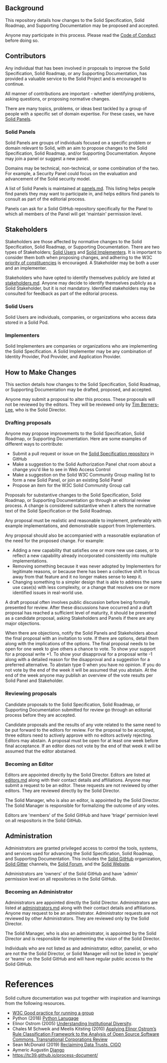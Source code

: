 ## Background

This repository details how changes to the Solid Specification, Solid Roadmap, and Supporting Documentation may be proposed and accepted.

Anyone may participate in this process. Please read the [Code of Conduct](code-of-conduct.md) before doing so.

## Contributors

Any individual that has been involved in proposals to improve the Solid Specification, Solid Roadmap, or any Supporting Documentation, has provided a valuable service to the Solid Project and is encouraged to continue.

All manner of contributions are important - whether identifying problems, asking questions, or proposing normative changes.

There are many topics, problems, or ideas best tackled by a group of people with a specific set of domain expertise. For these cases, we have [Solid Panels](#solid-panels).

### Solid Panels

Solid Panels are groups of individuals focused on a specific problem or domain relevant to Solid, with an aim to propose changes to the Solid Specification, Solid Roadmap, and/or Supporting Documentation. Anyone may join a panel or suggest a new panel.

Domains may be technical, non-technical, or some combination of the two. For example, a Security Panel could focus on the evaluation and advancement of the Solid security model.

A list of Solid Panels is maintained at [panels.md](panels.md). This listing helps people find panels they may want to participate in, and helps editors find panels to consult as part of the editorial process.

Panels can ask for a Solid GitHub repository specifically for the Panel to which all members of the Panel will get 'maintain' permission level.

## Stakeholders

Stakeholders are those affected by normative changes to the Solid Specification, Solid Roadmap, or Supporting Documentation. There are two types of Stakeholders; [Solid Users](#solid-users) and [Solid Implementers](#solid-implementers). It is important to consider them both when proposing changes, and adhering to the W3C [priority of constituencies](https://www.w3.org/TR/html-design-principles/#priority-of-constituencies) is encouraged. A Stakeholder may be both a user and an implementer.

Stakeholders who have opted to identify themselves publicly are listed at [stakeholders.md](stakeholders.md). Anyone may decide to identify themselves publicly as a Solid Stakeholder, but it is not mandatory. Identified stakeholders may be consulted for feedback as part of the editorial process.

### Solid Users

Solid Users are individuals, companies, or organizations who access data stored in a Solid Pod.

### Implementers
Solid Implementers are companies or organizations who are implementing the Solid Specification. A Solid Implementer may be any combination of Identity Provider, Pod Provider, and Application Provider.

## How to Make Changes

This section details how changes to the Solid Specification, Solid Roadmap, or Supporting Documentation may be drafted, proposed, and accepted.

Anyone may submit a proposal to alter this process. These proposals will not be reviewed by the editors. They will be reviewed only by [Tim Berners-Lee](https://github.com/timbl), who is the Solid Director.

### Drafting proposals

Anyone may propose improvements to the Solid Specification, Solid Roadmap, or Supporting Documentation. Here are some examples of different ways to contribute:

- Submit a pull request or issue on the [Solid Specification repository](https://github.com/solid/solid-spec) in GitHub
- Make a suggestion to the Solid Authorization Panel chat room about a change you'd like to see in Web Access Control
- Make a suggestion on the Solid W3C Community Group mailing list to form a new Solid Panel, or join an existing Solid Panel
- Propose an item for the W3C Solid Community Group call

Proposals for substantive changes to the Solid Specification, Solid Roadmap, or Supporting Documentation go through an editorial review process. A change is considered substantive when it alters the normative text of the Solid Specification or the Solid Roadmap.

Any proposal must be realistic and reasonable to implement, preferably with example implementations, and demonstrable support from Implementers.

Any proposal should also be accompanied with a reasonable explanation of the need for the proposed change. For example:

- Adding a new capability that satisfies one or more new use cases, or to reflect a new capability already incorporated consistently into multiple implementations.
- Removing something because it was never adopted by Implementers for legitimate reasons, or because there has been a collective shift in focus away from that feature and it no longer makes sense to keep it.
- Changing something to a simpler design that is able to address the same use case(s) with less complexity, or a change that resolves one or more identified issues in real-world use.

A draft proposal often involves public discussion before being formally presented for review. After these discussions have occurred and a draft proposal has reached a sufficient level of maturity, it should be presented as a candidate proposal, asking Stakeholders and Panels if there are any major objections.

When there are objections, notify the Solid Panels and Stakeholders about the final proposal with an invitation to vote. If there are options, detail them along with the implications of the options. The final proposal needs to be open for one week to give others a chance to vote. To show your support for a proposal write +1. To show your disapproval for a proposal write -1 along with a detailed reason for the disapproval and a suggestion for a preferred alternative. To abstain type 0 when you have no opinion. If you do not vote by the end of the week it will be assumed that you abstain. At the end of the week anyone may publish an overview of the vote results per Solid Panel and Stakeholder.

### Reviewing proposals

Candidate proposals to the Solid Specification, Solid Roadmap, or Supporting Documentation submitted for review go through an editorial process before they are accepted.

Candidate proposals and the results of any vote related to the same need to be put forward to the editors for review. For the proposal to be accepted, three editors need to actively approve with no editors actively rejecting. Editors may abstain. A proposal must be open for at least one week before final acceptance. If an editor does not vote by the end of that week it will be assumed that the editor abstained.

### Becoming an Editor

Editors are appointed directly by the Solid Director. Editors are listed at [editors.md](editors.md) along with their contact details and affiliations. Anyone may submit a request to be an editor. These requests are not reviewed by other editors. They are reviewed directly by the Solid Director.

The Solid Manager, who is also an editor, is appointed by the Solid Director. The Solid Manager is responsible for formalizing the outcome of any votes.

Editors are 'members' of the Solid GitHub and have 'triage' permision level on all respositoris in the Solid GitHub. 

## Administration

Administrators are granted privileged access to control the tools, systems, and services used for advancing the Solid Specification, Solid Roadmap, and Supporting Documentation. This includes the [Solid GitHub](https://github.com/solid) organization, [Solid Gitter](https://gitter.im/solid/home) channels, the [Solid Forum](https://forum.solidproject.org), and the [Solid Website](https://www.solidproject.org).

Administrators are 'owners' of the Solid GitHub and have 'admin' permission level on all repositories in the Solid GitHub. 

### Becoming an Administrator

Administrators are appointed directly the Solid Director. Administrators are listed at [administrators.md](administrators.md) along with their contact details and affiliations. Anyone may request to be an administrator. Administrator requests are not reviewed by other Administrators. They are reviewed only by the Solid Director.

The Solid Manager, who is also an administrator, is appointed by the Solid Director and is responsible for implementing the vision of the Solid Director.

Individuals who are not listed as and administrator, editor, panelist, or who are not the the Solid Director, or Solid Manager will not be listed in 'people' or 'teams' on the Solid GitHub and will have regular public access to the Solid GitHub. 

# References

Solid culture documentation was put together with inspiration and learnings from the following resources.

* [W3C Good practice for running a group](https://www.w3.org/community/about/good-practice-for-running-a-group/)
* Python (2018) [Python Lanugage](https://www.python.org/dev/peps/pep-0013/)
* Elinor Ostrom (2005) [Understanding Institutional Diversity](https://www.wtf.tw/ref/ostrom_2005.pdf).
* Chales M Schweik and Meelis Kitsting (2010) [Applying Elinor Ostrom’s Rule Classification Framework to the Analysis of Open Source Software Commons. Transnational Corporations Review](http://www.tnc-online.net/pic/2010032809124697.pdf)
* Sean McDonald (2019) [Reclaiming Data Trusts. CIGO](https://www.cigionline.org/articles/reclaiming-data-trusts)
* Aymeric Augustin [Django](https://docs.djangoproject.com/en/dev/internals/organization/)
* https://tc39.github.io/process-document/
